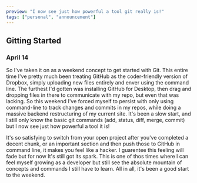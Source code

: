 ```yaml
---
preview: "I now see just how powerful a tool git really is!"
tags: ["personal", "announcement"]
---
```


## Gitting Started

### April 14

So I've taken it on as a weekend concept to get started with Git. This entire time I've pretty much been treating GitHub as the coder-friendly version of Dropbox, simply uploading new files entirely and enver using the command line. The furthest I'd gotten was installing GitHub for Desktop, then drag and dropping files in there to communicate with my repo, but even that was lacking. So this weekend I've forced myself to persist with only using command-line to track changes and commits in my repos, while doing a massive backend restructuring of my current site. It's been a slow start, and I still only know the basic git commands (add, status, diff, merge, commit) but I now see just how powerful a tool it is!

It's so satisfying to switch from your open project after you've completed a decent chunk, or an important section and then push those to GitHub in command line, it makes you feel like a hacker. I guarentee this feeling will fade but for now It's still got its spark. This is one of thos times where I can feel myself growing as a developer but still see the absolute mountain of concepts and commands I still have to learn. All in all, it's been a good start to the weekend.
